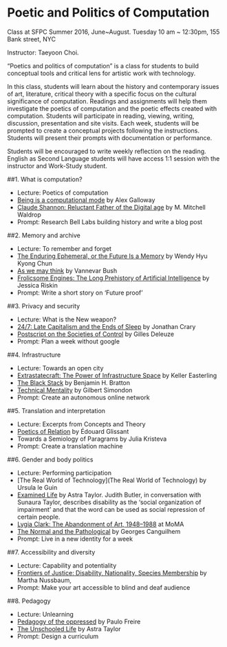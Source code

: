# Poetic and Politics of Computation 

Class at SFPC Summer 2016, June~August. 
Tuesday 10 am ~ 12:30pm, 155 Bank street, NYC 

Instructor: Taeyoon Choi. 

“Poetics and politics of computation” is a class for students to build conceptual tools and critical lens for artistic work with technology.  

In this class, students will learn about the history and contemporary issues of art, literature, critical theory with a specific focus on the cultural significance of computation. Readings and assignments will help them investigate the poetics of computation and the poetic effects created with computation.  Students will participate in reading, viewing, writing, discussion, presentation and site visits. Each week, students will be prompted to create a conceptual projects following the instructions. Students will present their prompts with documentation or performance. 

Students will be encouraged to write weekly reflection on the reading. English as Second Language students will have access 1:1 session with the instructor and Work-Study student. 

##1. What is computation? 

- Lecture: Poetics of computation   
- [Being is a computational mode](http://cultureandcommunication.org/galloway/being-is-a-computational-mode#more-771) by Alex Galloway
- [Claude Shannon: Reluctant Father of the Digital age](https://www.technologyreview.com/s/401112/claude-shannon-reluctant-father-of-the-digital-age/) by M. Mitchell Waldrop 
- Prompt: Research Bell Labs building history and write a blog post 


##2. Memory and archive 

- Lecture: To remember and forget  
- [The Enduring Ephemeral, or the Future Is a
Memory](https://aestech.wikischolars.columbia.edu/file/view/Hui+Kyong+Chun--the_enduring_ephemeral_or.pdf) by Wendy Hyu Kyong Chun 
- [As we may think](http://www.theatlantic.com/magazine/archive/1945/07/as-we-may-think/303881/) by Vannevar Bush  
- [Frolicsome Engines: The Long Prehistory of Artificial Intelligence](http://publicdomainreview.org/2016/05/04/frolicsome-engines-the-long-prehistory-of-artificial-intelligence/) by Jessica Riskin 
- Prompt: Write a short story on ‘Future proof’ 

##3. Privacy and security

- Lecture: What is the New weapon? 
- [24/7: Late Capitalism and the Ends of Sleep](https://www.versobooks.com/books/1570-24-7) by Jonathan Crary 
- [Postscript on the Societies of Control](https://cidadeinseguranca.files.wordpress.com/2012/02/deleuze_control.pdf) by Gilles Deleuze
- Prompt: Plan a week without google


##4. Infrastructure 

- Lecture: Towards an open city 
- [Extrastatecraft: The Power of Infrastructure Space](https://www.versobooks.com/books/1753-extrastatecraft) by Keller Easterling
- [The Black Stack](http://www.e-flux.com/journal/the-black-stack/) by 
Benjamin H. Bratton  
- [Technical Mentality](http://www.parrhesiajournal.org/parrhesia07/parrhesia07_simondon2.pdf) by Gilbert Simondon
- Prompt: Create an autonomous online network 

##5. Translation and interpretation

- Lecture: Excerpts from Concepts and Theory
- [Poetics of Relation](https://www.press.umich.edu/10262/poetics_of_relation) by Édouard Glissant 
- Towards a Semiology of Paragrams by Julia Kristeva
- Prompt: Create a translation machine  

##6. Gender and body politics 

- Lecture: Performing participation
- [The Real World of Technology](The Real World of Technology) by Ursula le Guin
- [Examined Life](https://www.youtube.com/watch?v=k0HZaPkF6qE) by Astra Taylor. Judith Butler, in conversation with Sunaura Taylor, describes disability as the ‘social organization of impairment’ and that the word can be used as social repression of certain people. 
- [Lygia Clark: The Abandonment of Art, 1948–1988](http://www.moma.org/lygiaclark) at MoMA 
- [The Normal and the Pathological](https://monoskop.org/images/b/b6/Canguilhem_Georges_The_Normal_and_the_Pathologic_1991.pdf) by Georges Canguilhem
- Prompt: Live in a new identity for a week  

##7. Accessibility and diversity 

- Lecture: Capability and potentiality 
- [Frontiers of Justice: Disability, Nationality, Species Membership](http://www.hup.harvard.edu/catalog.php?isbn=9780674024106) by Martha Nussbaum,  
- Prompt: Make your art accessible to blind and deaf audience  

##8. Pedagogy 

- Lecture: Unlearning
- [Pedagogy of the oppressed](https://en.wikipedia.org/wiki/Pedagogy_of_the_Oppressed) by Paulo Freire
- [The Unschooled Life](https://www.popularresistance.org/the-unschooled-life-astra-taylor-story/) by Astra Taylor
- Prompt: Design a curriculum

 

